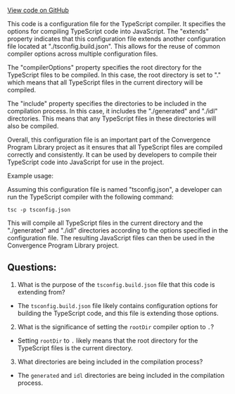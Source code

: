 [View code on GitHub](https://github.com/convergence-rfq/convergence-program-library/psyoptions-american-instrument/js/tsconfig.json)

This code is a configuration file for the TypeScript compiler. It specifies the options for compiling TypeScript code into JavaScript. The "extends" property indicates that this configuration file extends another configuration file located at "./tsconfig.build.json". This allows for the reuse of common compiler options across multiple configuration files. 

The "compilerOptions" property specifies the root directory for the TypeScript files to be compiled. In this case, the root directory is set to "." which means that all TypeScript files in the current directory will be compiled. 

The "include" property specifies the directories to be included in the compilation process. In this case, it includes the "./generated" and "./idl" directories. This means that any TypeScript files in these directories will also be compiled. 

Overall, this configuration file is an important part of the Convergence Program Library project as it ensures that all TypeScript files are compiled correctly and consistently. It can be used by developers to compile their TypeScript code into JavaScript for use in the project. 

Example usage:

Assuming this configuration file is named "tsconfig.json", a developer can run the TypeScript compiler with the following command:

```
tsc -p tsconfig.json
```

This will compile all TypeScript files in the current directory and the "./generated" and "./idl" directories according to the options specified in the configuration file. The resulting JavaScript files can then be used in the Convergence Program Library project.
## Questions: 
 1. What is the purpose of the `tsconfig.build.json` file that this code is extending from?
- The `tsconfig.build.json` file likely contains configuration options for building the TypeScript code, and this file is extending those options.

2. What is the significance of setting the `rootDir` compiler option to `.`?
- Setting `rootDir` to `.` likely means that the root directory for the TypeScript files is the current directory.

3. What directories are being included in the compilation process?
- The `generated` and `idl` directories are being included in the compilation process.